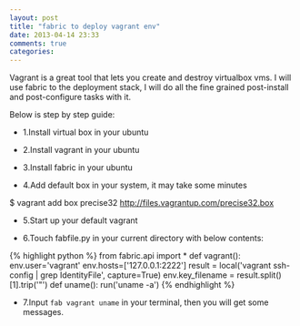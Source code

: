 ```yaml
---
layout: post
title: "fabric to deploy vagrant env"
date: 2013-04-14 23:33
comments: true
categories: 
---
```


Vagrant is a great tool that lets you create and destroy virtualbox vms.
I will use fabric to the deployment stack, I will do all the fine grained 
post-install and post-configure tasks with it.

Below is step by step guide:

* 1.Install virtual box in your ubuntu

* 2.Install vagrant in your ubuntu

* 3.Install fabric in your ubuntu

* 4.Add default box in your system, it may take some minutes

$ vagrant add box precise32 http://files.vagrantup.com/precise32.box

* 5.Start up your default vagrant

* 6.Touch fabfile.py in your current directory with below contents:

{% highlight python %}
from fabric.api import *
def vagrant():
    env.user='vagrant'
    env.hosts=['127.0.0.1:2222']
    result = local('vagrant ssh-config | grep IdentityFile', capture=True)
    env.key_filename = result.split()[1].trip('\"')
def uname():
    run('uname -a')
{% endhighlight %}

* 7.Input ```fab vagrant uname``` in  your terminal, then you will get some messages.
